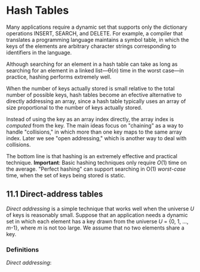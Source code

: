 # Hash Tables

Many applications require a dynamic set that supports only the dictionary operations INSERT, SEARCH, and DELETE. For example, a compiler that translates a programming language maintains a symbol table, in which the keys of the elements are arbitrary character strings corresponding to identifiers in the language.

Although searching for an element in a hash table can take as long as searching for an element in a linked list—Ө(*n*) time in the worst case—in practice, hashing performs extremely well.

When the number of keys actually stored is small relative to the total number of possible keys, hash tables become an efective alternative to directly addressing an array, since a hash table typically uses an array of size proportional to the number of keys actually stored.

Instead of using the key as an array index directly, the array index is *computed* from the key. The main ideas focus on "chaining" as a way to handle "collisions," in which more than one key maps to the same array index. Later we see "open addressing," which is another way to deal with collisions.

The bottom line is that hashing is an extremely effective and practical technique. **Important**: Basic hashing techniques only require *O*(1) time on the average. "Perfect hashing" can support searching in O(1) *worst-case* time, when the set of keys being stored is static.

## 11.1 Direct-address tables

*Direct addressing* is a simple technique that works well when the universe *U* of keys is reasonably small. Suppose that an application needs a dynamic set in which each element has a key drawn from the universe *U* = {0, 1, ..., *m*-1}, where *m* is not too large. We assume that no two elements share a key.

### Definitions

*Direct addressing*:
